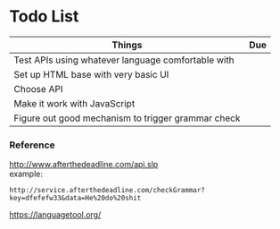 # Todo List

|Things  |  Due |
|----------|:------:|
| Test APIs using whatever language comfortable with |  |
| Set up HTML base with very basic UI |    |
| Choose API |     |
| Make it work with JavaScript |     |
| Figure out good mechanism to trigger grammar check  |     |
### Reference
http://www.afterthedeadline.com/api.slp  
example:  
```
http://service.afterthedeadline.com/checkGrammar?key=dfefefw33&data=He%20do%20shit
``` 

https://languagetool.org/
